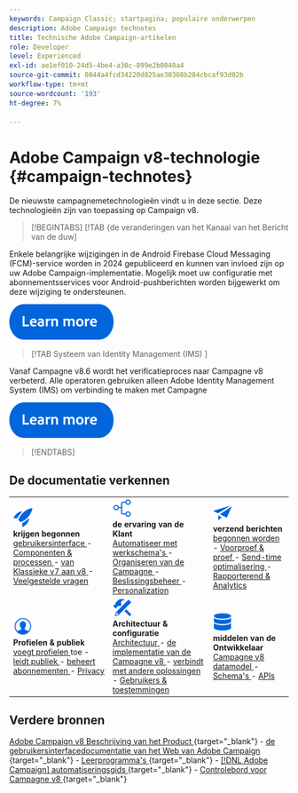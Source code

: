 ```yaml
---
keywords: Campaign Classic; startpagina; populaire onderwerpen
description: Adobe Campaign technotes
title: Technische Adobe Campaign-artikelen
role: Developer
level: Experienced
exl-id: ae1ef010-24d5-4be4-a30c-899e2b0040a4
source-git-commit: 0844a4fcd34220d825ae30368b284cbcaf93d02b
workflow-type: tm+mt
source-wordcount: '193'
ht-degree: 7%

---
```


# Adobe Campaign v8-technologie {#campaign-technotes}

De nieuwste campagnemetechnologieën vindt u in deze sectie. Deze technologieën zijn van toepassing op Campaign v8.

>[!BEGINTABS]
>[!TAB &lbrace;de veranderingen van het Kanaal van het Bericht van de duw]  

Enkele belangrijke wijzigingen in de Android Firebase Cloud Messaging (FCM)-service worden in 2024 gepubliceerd en kunnen van invloed zijn op uw Adobe Campaign-implementatie. Mogelijk moet uw configuratie met abonnementsservices voor Android-pushberichten worden bijgewerkt om deze wijziging te ondersteunen.


[![afbeelding](../v8//assets/do-not-localize/learn-more-button.svg)](upgrades/push-technote.md)


>[!TAB  Systeem van Identity Management (IMS) ]

Vanaf Campagne v8.6 wordt het verificatieproces naar Campagne v8 verbeterd. Alle operatoren gebruiken alleen Adobe Identity Management System (IMS) om verbinding te maken met Campagne

[![afbeelding](../v8/assets/do-not-localize/learn-more-button.svg)](upgrades/migrate-users-to-ims.md)

>[!ENDTABS]

## De documentatie verkennen

<table style="table-layout:auto">
  <tr style="border: 0;">
    <td>
      <img src="../v8/assets/do-not-localize/icon-start.svg" width="35px">
    <br/>
      <strong> krijgen begonnen </strong><br/> <a href="../v8/start/campaign-ui.md"> gebruikersinterface </a> - <a href="../v8/start/ac-components.md"> Componenten &amp; processen </a> - <a href="../v8/start/v7-to-v8.md"> van Klassieke v7 aan v8 </a> - <a href="../v8/start/campaign-faq.md"> Veelgestelde vragen </a>
    </td>
    <td>
      <img src="../v8/assets/do-not-localize/icon-experience.svg" width="35px">
    <br/>
      <strong> de ervaring van de Klant </strong><br/> <a href="../automation/workflow/about-workflows.md" target="_blank"> Automatiseer met werkschema's </a> - <a href="../automation/campaigns/set-up-campaigns.md" target="_blank"> Organiseren van de Campagne </a> - <a href="../v8/interaction/interaction.md"> Beslissingsbeheer </a> - <a href="../v8/send/personalize.md"> Personalization </a>
    </td>
    <td>
      <img src="../v8/assets/do-not-localize/icon-send.svg" width="35px">
    <br/>
      <strong> verzend berichten </strong><br/> <a href="../v8/start/create-message.md"> begonnen worden </a> - <a href="../v8/send/preview-and-proof.md"> Voorproef &amp; proef </a> - <a href="../v8/send/predictive.md"> Send-time optimalisering </a> - <a href="../v8/reporting/gs-reporting.md"> Rapporterend &amp; Analytics </a>
    </td>
  </tr>
  <tr style="border: 0;">
    <td>
      <img src="../v8/assets/do-not-localize/icon_profile-audience.svg" width="35px">
    <br/>
      <strong> Profielen &amp; publiek </strong><br/> <a href="../v8/audiences/create-profiles.md"> voegt profielen </a> toe - <a href="../v8/audiences/create-audiences.md"> leidt publiek </a> - <a href="../v8/start/subscriptions.md"> beheert abonnementen </a> - <a href="../v8/start/privacy.md"> Privacy </a>
    </td>
    <td>
      <img src="../v8/assets/do-not-localize/icon-configure.svg" width="35px">
    <br/>
      <strong> Architectuur &amp; configuratie </strong><br/> <a href="../v8/architecture/architecture.md"> Architectuur </a> - <a href="../v8/start/implement.md"> de implementatie van de Campagne v8 </a> - <a href="../v8/connect/integration.md"> verbindt met andere oplossingen </a> - <a href="../v8/start/gs-permissions.md"> Gebruikers &amp; toestemmingen </a>
    </td>
    <td>
      <img src="../v8/assets/do-not-localize/icon-dev.svg" width="35px">
    <br/>
      <strong> middelen van de Ontwikkelaar </strong><br/> <a href="../v8/dev/datamodel.md"> Campagne v8 datamodel </a> - <a href="../v8/dev/schemas.md"> Schema's </a> - <a href="../v8/dev/api.md"> APIs </a>
    </td>
  </tr>
</table>

## Verdere bronnen

[ Adobe Campaign v8 Beschrijving van het Product ](https://helpx.adobe.com/nl/legal/product-descriptions/adobe-campaign-managed-cloud-services.html){target="_blank"} - [ de gebruikersinterfacedocumentatie van het Web van Adobe Campaign ](https://experienceleague.adobe.com/docs/campaign-web/v8/campaign-web-home.html){target="_blank"} - [ Leerprogramma&#39;s ](https://experienceleague.adobe.com/docs/campaign-learn/tutorials/overview.html){target="_blank"} - [[!DNL Adobe Campaign]  automatiseringsgids ](https://experienceleague.adobe.com/docs/campaign/automation/home.html){target="_blank"} - [ Controlebord voor Campagne v8 ](https://experienceleague.adobe.com/docs/control-panel/using/discover-control-panel/key-features.html?lang=nl){target="_blank"}


